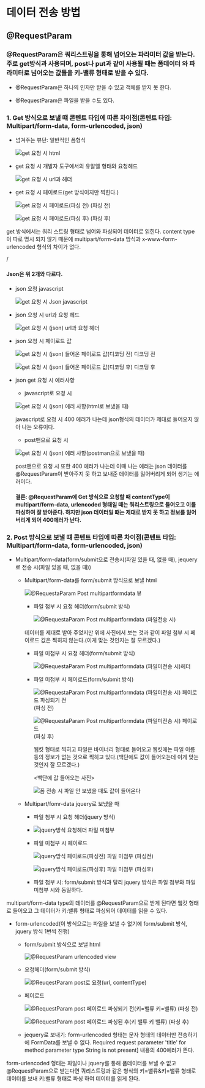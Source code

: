 # 데이터 전송 방법
## @RequestParam

### @RequestParam은 쿼리스트링을 통해 넘어오는 파라미터 값을 받는다. 주로 get방식과 사용되며, post나 put과 같이 사용될 때는 폼데이터 와 파라미터로 넘어오는 값들을 키-밸류 형태로 받을 수 있다.

- @RequestParam은 하나의 인자만 받을 수 있고 객체를 받지 못 한다.

- @RequestParam은 파일을 받을 수도 있다.

### 1. Get 방식으로 보낼 떄 콘텐트 타입에 따른 차이점(콘텐트 타입: Multipart/form-data, form-urlencoded, json)
- 넘겨주는 뷰단: 일반적인 폼형식 

  ![get 요청 시 html](https://user-images.githubusercontent.com/98066327/173469725-9b08ebe5-6e1d-487f-bd00-388e9495bb9d.png)

- get 요청 시 개발자 도구에서의 유알엘 형태와 요청헤드

  ![get 요청 시 url과 헤더](https://user-images.githubusercontent.com/98066327/173469898-87bfc7de-857b-4378-91f5-6848dfd85420.png)

- get 요청 시 페이로드(get 방식이지만 찍힌다.)

  ![get 요청 시 페이로드(파싱 전)](https://user-images.githubusercontent.com/98066327/173469949-8bd113d8-e1ce-4c9a-92db-1ea2e162b7da.png)
(파싱 전)

  ![get 요청 시 페이로드(파싱 후)](https://user-images.githubusercontent.com/98066327/173469994-c1add8ca-4128-4933-9d56-5687f588ca4e.png)
(파싱 후)

get 방식에서는 쿼리 스트링 형태로 넘어와 파싱되어 데이터로 읽힌다. 
content type이 따로 명시 되지 않기 때문에 multipart/form-data 방식과 x-www-form-urlencoded 형식의 차이가 없다.

/

#### Json은 위 2개와 다르다.

- json 요청 javascript

  ![get 요청 시 Json javascript](https://user-images.githubusercontent.com/98066327/173472200-1f7a75aa-96c1-4621-98a8-2d68e0dfbb87.png)

- json 요청 시 url과 요청 헤드

  ![get 요청 시 (json) url과 요청 헤더](https://user-images.githubusercontent.com/98066327/173472284-ac600437-5e24-4086-9632-e18ae55f8541.png)

- json 요청 시 페이로드 값

  ![get 요청 시 (json) 들어온 페이로드 값(디코딩 전)](https://user-images.githubusercontent.com/98066327/173472419-f30d6664-c6bd-4414-acd7-91a12c0d78e9.png)
디코딩 전

  ![get 요청 시 (json) 들어온 페이로드 값(디코딩 후)](https://user-images.githubusercontent.com/98066327/173472487-13ec7f85-754c-4ed6-8c4b-ed99e0dc168e.png)
디코딩 후


- json get 요청 시 에러사항

  - javascript로 요청 시

   ![get 요청 시 (json) 에러 사항(html로 보냈을 때)](https://user-images.githubusercontent.com/98066327/173472576-aca99cec-cb30-40e7-8df9-e1e8625db9ee.png)

   javascript로 요청 시 400 에러가 나는데 json형식의 데이터가 제대로 들어오지 않아 나는 오류이다. 


  - post맨으로 요청 시

   ![get 요청 시 (json) 에러 사항(postman으로 보냈을 때)](https://user-images.githubusercontent.com/98066327/173472632-93f02723-db1a-4a06-adc2-f7f4e6c28ef5.png)

    post맨으로 요청 시 또한 400 에러가 나는데 이때 나는 에러는 json 데이터를 @RequestParam이 받아주지 못 하고 보내준 데이터를 잃어버리게 되어 생기는 에러이다.


  #### 결론: @RequestParam에 Get 방식으로 요청할 때 contentType이 multipart/form-data, urlencoded 형태일 때는 쿼리스트링으로 들어오고 이를 파싱하여 잘 받아준다. 하지만 json 데이터일 떄는 제대로 받지 못 하고 정보를 잃어버리게 되어 400에러가 난다.


### 2. Post 방식으로 보낼 떄 콘텐트 타입에 따른 차이점(콘텐트 타입: Multipart/form-data, form-urlencoded, json)
  - Multipart/form-data(form/submit으로 전송시(파일 있을 때, 없을 때), jequery로 전송 시(파일 있을 때, 없을 때))
    - Multipart/form-data를 form/submit 방식으로 보낼 html
   
      ![@RequestaParam Post multipartformdata 뷰](https://user-images.githubusercontent.com/98066327/173475214-4ea31714-4594-4c71-a61b-ad3fdefd48e7.png)
      
      - 파일 첨부 시 요청 헤더(form/submit 방식)
      
        ![@RequestaParam Post multipartformdata (파일전송 시)](https://user-images.githubusercontent.com/98066327/173482003-b59d1851-6dc3-46a0-ad23-52c825500a37.png)
      
      데이터를 제대로 받아 주었지만 위에 사진에서 보는 것과 같이 파일 첨부 시 페이로드 값은 찍히지 않는다.(이게 맞는 것인지는 잘 모르겠다.)
    
      - 파일 미첨부 시 요청 헤더(form/submit 방식)
        
        ![@RequestaParam Post multipartformdata (파일미전송 시)헤더](https://user-images.githubusercontent.com/98066327/173484523-31199b45-fd52-44ca-beb9-62b410fa685f.png)
      
      - 파일 미첨부 시 페이로드(form/submit 방식)

        ![@RequestaParam Post multipartformdata (파일미전송 시) 페이로드 파싱되기 전](https://user-images.githubusercontent.com/98066327/173486950-ab4bf5a6-e4f0-40d3-a389-0c203c3345be.png)
        (파싱 전)
        
        ![@RequestaParam Post multipartformdata (파일미전송 시) 페이로드](https://user-images.githubusercontent.com/98066327/173484749-6e6956bc-5d9b-4412-b652-e58572ee2af6.png)
        (파싱 후)
        
        웹킷 형태로 찍히고 파일은 바이너리 형태로 들어오고 웹킷에는 파일 이름 등의 정보가 없는 것으로 찍히고 있다.(백단에도 값이 들어오는데 이게 맞는 것인지 잘 모르겠다.)
        
        <백단에 값 들어오는 사진>
        
        ![폼 전송 시 파일 안 보냈을 때도 값이 들어온다](https://user-images.githubusercontent.com/98066327/173485767-729a1602-59dd-42f8-9595-4645662b2c03.png)
        
    - Multipart/fomr-data jquery로 보냈을 때
   
      - 파일 첨부 시 요청 헤더(jquery 방식)
      - 
        ![jquery방식 요청헤더 파일 미첨부](https://user-images.githubusercontent.com/98066327/173487191-a912f4f8-ceb2-4491-9e63-545bfa9c4917.png)
      
      - 파일 미첨부 시 페이로드
        
        ![jquery방식 페이로드(파싱전) 파일 미첨부](https://user-images.githubusercontent.com/98066327/173487363-99a86195-d76a-4098-8ee1-a13e1f44668e.png)
        (파싱전)
        
        ![jquery방식 페이로드(파싱후) 파일 미첨부](https://user-images.githubusercontent.com/98066327/173487514-07b54e69-dc58-4ad0-807d-cd02b83e3747.png)
        (파싱후)
        
      - 파일 첨부 시: form/submit 방식과 달리 jquery 방식은 파일 첨부와 파일 미첨부 시와 동일하다.
      
  multipart/form-data type의 데이터를 @RequestParam으로 받게 된다면 웹킷 형태로 들어오고 그 데이터가 키:밸류 형태로 파싱되어 데이터를 읽을 수 있다.
  
      
  - form-urlencoded(이 방식으로는 파일을 보낼 수 없기에 form/submit 방식, jquery 방식 1번씩 진행)
    - form/submit 방식으로 보낼 html
    
      ![@RequestParam urlencoded view](https://user-images.githubusercontent.com/98066327/173488001-9e37674f-d75b-49d2-92b4-dc1c53c8d9eb.png)
    
    - 요청헤더(form/submit 방식)
    
      ![@ReuqestParam post로 요청(url, contentType)](https://user-images.githubusercontent.com/98066327/173488219-5604ccd8-1c02-43fb-bd73-2a12321d0205.png)
    
    - 페이로드
     
      ![@RequestParam post 페이로드 파싱되기 전(키=밸류 키=밸류)](https://user-images.githubusercontent.com/98066327/173488289-0dca8cb4-33a3-45cc-b98e-da3f995e3f9b.png)
      (파싱 전)
        
      ![@RequestParam post 페이로드 파싱된 후(키 밸류 키 밸류)](https://user-images.githubusercontent.com/98066327/173488309-803ab3e5-409e-4a15-96e3-603420881f7c.png) 
      (파싱 후)
     
    - jequery로 보내기: form-urlencoded 형태는 문자 형태의 데이터만 전송하기에 FormData를 보낼 수 없다. 
      Required request parameter 'title' for method parameter type String is not present] 내용의 400에러가 뜬다. 
   
   form-urlencoded 형태는 파일이나 jquery를 통해 폼데이터를 보낼 수 없고 @RequestParam으로 받는다면 쿼리스트링과 같은 형식의 키=밸류&키=밸류 형태로 데이터를 보내 키:밸류 형태로 파싱 하여 데이터를 읽게 된다.
        
        
        
    
    






